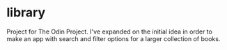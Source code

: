 # library
Project for The Odin Project. 
I've expanded on the initial idea in order to make an app with search and filter options for a larger collection of books. 